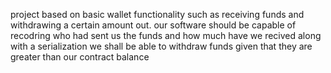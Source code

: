 project based on basic wallet functionality such as receiving funds and withdrawing a certain amount out.
our software should be capable of recodring who had sent us the funds and how much have we recived along with a serialization 
we shall be able to withdraw funds given that they are greater than our contract balance